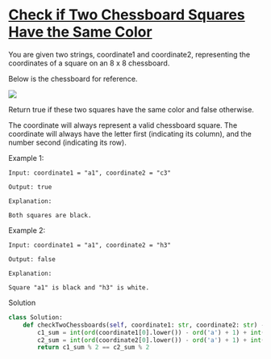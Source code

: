# [Check if Two Chessboard Squares Have the Same Color](https://leetcode.com/problems/check-if-two-chessboard-squares-have-the-same-color/description/)

You are given two strings, coordinate1 and coordinate2, representing the coordinates of a square on an 8 x 8 chessboard.

Below is the chessboard for reference.

![](https://assets.leetcode.com/uploads/2024/07/17/screenshot-2021-02-20-at-22159-pm.png)

Return true if these two squares have the same color and false otherwise.

The coordinate will always represent a valid chessboard square. The coordinate will always have the letter first (indicating its column), and the number second (indicating its row).

Example 1:
```
Input: coordinate1 = "a1", coordinate2 = "c3"

Output: true

Explanation:

Both squares are black.
```
Example 2:
```
Input: coordinate1 = "a1", coordinate2 = "h3"

Output: false

Explanation:

Square "a1" is black and "h3" is white.
```
Solution
```python
class Solution:
    def checkTwoChessboards(self, coordinate1: str, coordinate2: str) -> bool:
        c1_sum = int(ord(coordinate1[0].lower()) - ord('a') + 1) + int(coordinate1[1])
        c2_sum = int(ord(coordinate2[0].lower()) - ord('a') + 1) + int(coordinate2[1])
        return c1_sum % 2 == c2_sum % 2
```

